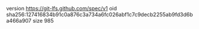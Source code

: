 version https://git-lfs.github.com/spec/v1
oid sha256:127416834b91c0a876c3a734a6fc026abf1c7c9decb2255ab9fd3d6ba466a907
size 985
